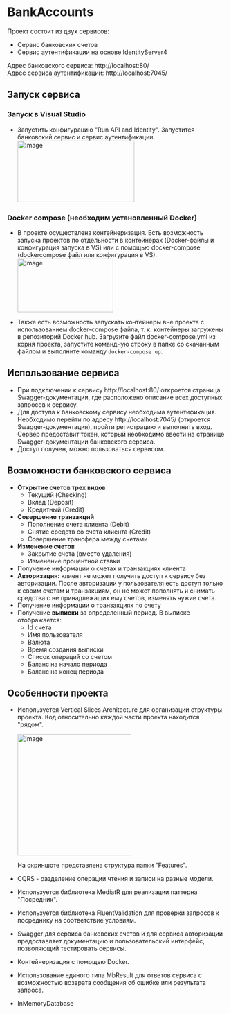# BankAccounts
Проект состоит из двух сервисов:
- Сервис банковских счетов
- Сервис аутентификации на основе IdentityServer4
  
Адрес банковского сервиса: http://localhost:80/ \
Адрес сервиса аутентификации: http://localhost:7045/

## Запуск сервиса
### Запуск в Visual Studio
- Запустить конфигурацию "Run API and Identity". Запустится банковский сервис и сервис аутентификации.\
  <img width="270" height="142" alt="image" src="https://github.com/user-attachments/assets/b90d4cae-1aa8-47b0-8a27-0bbbb69e4245" />
### Docker compose (необходим  установленный Docker)
- В проекте осуществлена контейнеризация. Есть возможность запуска проектов по отдельности в контейнерах (Docker-файлы и конфигурация запуска в VS) или с помощью docker-compose (dockercompose файл или конфигурация в VS).\
  <img width="221" height="124" alt="image" src="https://github.com/user-attachments/assets/65fbb15e-feca-406d-baa1-47df37614f13" />

- Также есть возможность запускать контейнеры вне проекта с использованием docker-compose файла, т. к. контейнеры загружены в репозиторий Docker hub. Загрузите файл docker-compose.yml из корня проекта, запустите командную строку в папке со скачанным файлом и выполните команду `docker-compose up`. 

## Использование сервиса
- При подключении к сервису http://localhost:80/ откроется страница Swagger-документации, где расположено описание всех доступных запросов к сервису.
- Для доступа к банковскому сервису необходима аутентификация. Необходимо перейти по адресу http://localhost:7045/ (откроется Swagger-документация), пройти регистрацию и выполнить вход. Сервер предоставит токен, который необходимо ввести на странице Swagger-документации банковского сервиса.
- Доступ получен, можно пользоваться сервисом.

## Возможности банковского сервиса
- **Открытие счетов трех видов**
  - Текущий (Checking)
  - Вклад (Deposit)
  - Кредитный (Credit)
- **Совершение транзакций**
  - Пополнение счета клиента (Debit)
  - Снятие средств со счета клиента (Credit)
  - Совершение трансфера между счетами
- **Изменение счетов**
  - Закрытие счета (вместо удаления)
  - Изменение процентной ставки
- Получение информации о счетах и транзакциях клиента
- **Авторизация:** клиент не может получить доступ к сервису без авторизации. После авторизации у пользователя есть доступ только к своим счетам и транзакциям, он не может пополнять и снимать средства с не принадлежащих ему счетов, изменять чужие счета.
- Получение информации о транзакциях по счету
- Получение **выписки** за определенный период. В выписке отображается:
  - Id счета
  - Имя пользователя
  - Валюта
  - Время создания выписки
  - Список операций со счетом
  - Баланс на начало периода
  - Баланс на конец периода
## Особенности проекта
- Используется Vertical Slices Architecture для организации структуры проекта. Код относительно каждой части проекта находится "рядом".

  <img width="263" height="280" alt="image" src="https://github.com/user-attachments/assets/752a73c2-ce66-43fe-9466-78e8c8ca03dc" />
  
  На скриншоте представлена структура папки "Features".
- CQRS - разделение операции чтения и записи на разные модели.
- Используется библиотека MediatR для реализации паттерна "Посредник".
- Используется библиотека FluentValidation для проверки запросов к посреднику на соответствие условиям.
- Swagger для сервиса банковских счетов и для сервиса авторизации предоставляет документацию и пользовательский интерфейс, позволяющий тестировать сервисы.
- Контейнеризация с помощью Docker.
- Использование единого типа MbResult для ответов сервиса с возможностью возврата сообщения об ошибке или результата запроса.
- InMemoryDatabase

